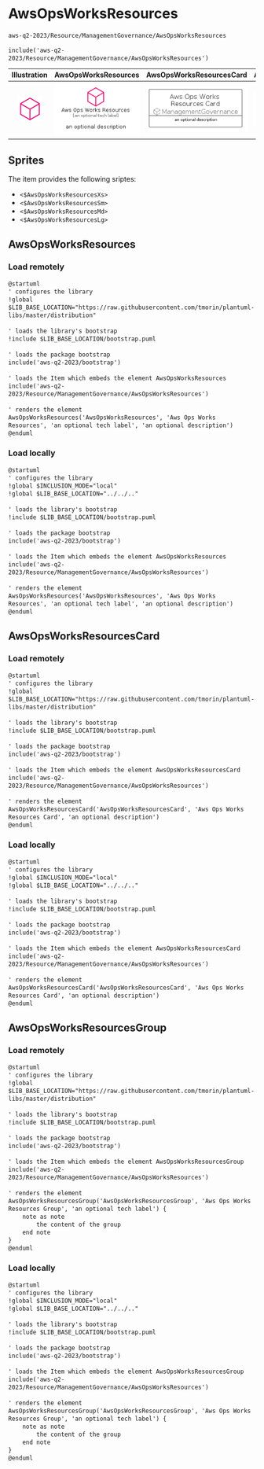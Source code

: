 # AwsOpsWorksResources


```text
aws-q2-2023/Resource/ManagementGovernance/AwsOpsWorksResources
```

```text
include('aws-q2-2023/Resource/ManagementGovernance/AwsOpsWorksResources')
```



| Illustration | AwsOpsWorksResources | AwsOpsWorksResourcesCard | AwsOpsWorksResourcesGroup |
| :---: | :---: | :---: | :---: |
| ![illustration for Illustration](../../../aws-q2-2023/Resource/ManagementGovernance/AwsOpsWorksResources.png) | ![illustration for AwsOpsWorksResources](../../../aws-q2-2023/Resource/ManagementGovernance/AwsOpsWorksResources.Local.png) | ![illustration for AwsOpsWorksResourcesCard](../../../aws-q2-2023/Resource/ManagementGovernance/AwsOpsWorksResourcesCard.Local.png) | ![illustration for AwsOpsWorksResourcesGroup](../../../aws-q2-2023/Resource/ManagementGovernance/AwsOpsWorksResourcesGroup.Local.png) |



## Sprites
The item provides the following sriptes:

- `<$AwsOpsWorksResourcesXs>`
- `<$AwsOpsWorksResourcesSm>`
- `<$AwsOpsWorksResourcesMd>`
- `<$AwsOpsWorksResourcesLg>`





## AwsOpsWorksResources

### Load remotely
```plantuml
@startuml
' configures the library
!global $LIB_BASE_LOCATION="https://raw.githubusercontent.com/tmorin/plantuml-libs/master/distribution"

' loads the library's bootstrap
!include $LIB_BASE_LOCATION/bootstrap.puml

' loads the package bootstrap
include('aws-q2-2023/bootstrap')

' loads the Item which embeds the element AwsOpsWorksResources
include('aws-q2-2023/Resource/ManagementGovernance/AwsOpsWorksResources')

' renders the element
AwsOpsWorksResources('AwsOpsWorksResources', 'Aws Ops Works Resources', 'an optional tech label', 'an optional description')
@enduml
```

### Load locally
```plantuml
@startuml
' configures the library
!global $INCLUSION_MODE="local"
!global $LIB_BASE_LOCATION="../../.."

' loads the library's bootstrap
!include $LIB_BASE_LOCATION/bootstrap.puml

' loads the package bootstrap
include('aws-q2-2023/bootstrap')

' loads the Item which embeds the element AwsOpsWorksResources
include('aws-q2-2023/Resource/ManagementGovernance/AwsOpsWorksResources')

' renders the element
AwsOpsWorksResources('AwsOpsWorksResources', 'Aws Ops Works Resources', 'an optional tech label', 'an optional description')
@enduml
```

## AwsOpsWorksResourcesCard

### Load remotely
```plantuml
@startuml
' configures the library
!global $LIB_BASE_LOCATION="https://raw.githubusercontent.com/tmorin/plantuml-libs/master/distribution"

' loads the library's bootstrap
!include $LIB_BASE_LOCATION/bootstrap.puml

' loads the package bootstrap
include('aws-q2-2023/bootstrap')

' loads the Item which embeds the element AwsOpsWorksResourcesCard
include('aws-q2-2023/Resource/ManagementGovernance/AwsOpsWorksResources')

' renders the element
AwsOpsWorksResourcesCard('AwsOpsWorksResourcesCard', 'Aws Ops Works Resources Card', 'an optional description')
@enduml
```

### Load locally
```plantuml
@startuml
' configures the library
!global $INCLUSION_MODE="local"
!global $LIB_BASE_LOCATION="../../.."

' loads the library's bootstrap
!include $LIB_BASE_LOCATION/bootstrap.puml

' loads the package bootstrap
include('aws-q2-2023/bootstrap')

' loads the Item which embeds the element AwsOpsWorksResourcesCard
include('aws-q2-2023/Resource/ManagementGovernance/AwsOpsWorksResources')

' renders the element
AwsOpsWorksResourcesCard('AwsOpsWorksResourcesCard', 'Aws Ops Works Resources Card', 'an optional description')
@enduml
```

## AwsOpsWorksResourcesGroup

### Load remotely
```plantuml
@startuml
' configures the library
!global $LIB_BASE_LOCATION="https://raw.githubusercontent.com/tmorin/plantuml-libs/master/distribution"

' loads the library's bootstrap
!include $LIB_BASE_LOCATION/bootstrap.puml

' loads the package bootstrap
include('aws-q2-2023/bootstrap')

' loads the Item which embeds the element AwsOpsWorksResourcesGroup
include('aws-q2-2023/Resource/ManagementGovernance/AwsOpsWorksResources')

' renders the element
AwsOpsWorksResourcesGroup('AwsOpsWorksResourcesGroup', 'Aws Ops Works Resources Group', 'an optional tech label') {
    note as note
        the content of the group
    end note
}
@enduml
```

### Load locally
```plantuml
@startuml
' configures the library
!global $INCLUSION_MODE="local"
!global $LIB_BASE_LOCATION="../../.."

' loads the library's bootstrap
!include $LIB_BASE_LOCATION/bootstrap.puml

' loads the package bootstrap
include('aws-q2-2023/bootstrap')

' loads the Item which embeds the element AwsOpsWorksResourcesGroup
include('aws-q2-2023/Resource/ManagementGovernance/AwsOpsWorksResources')

' renders the element
AwsOpsWorksResourcesGroup('AwsOpsWorksResourcesGroup', 'Aws Ops Works Resources Group', 'an optional tech label') {
    note as note
        the content of the group
    end note
}
@enduml
```

